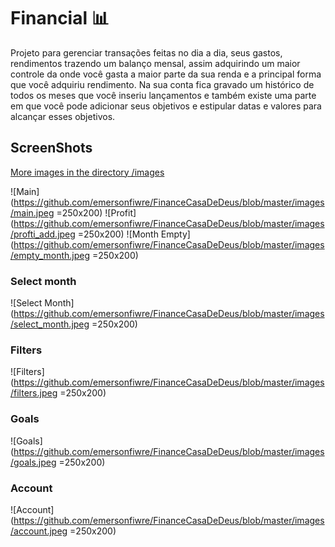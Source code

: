 # Financial 📊
Projeto para gerenciar transações feitas no dia a dia, seus gastos, rendimentos trazendo um balanço mensal, 
assim adquirindo um maior controle da onde você gasta a maior parte da sua renda e a principal forma que você adquiriu rendimento.
Na sua conta fica gravado um histórico de todos os meses que você inseriu lançamentos e também existe 
uma parte em que você pode adicionar seus objetivos e estipular datas e valores para alcançar esses objetivos.



## ScreenShots
[More images in the directory /images](https://github.com/emersonfiwre/FinanceCasaDeDeus/tree/master/images)


![Main](https://github.com/emersonfiwre/FinanceCasaDeDeus/blob/master/images/main.jpeg =250x200)
![Profit](https://github.com/emersonfiwre/FinanceCasaDeDeus/blob/master/images/profti_add.jpeg =250x200)
![Month Empty](https://github.com/emersonfiwre/FinanceCasaDeDeus/blob/master/images/empty_month.jpeg =250x200)

### Select month
![Select Month](https://github.com/emersonfiwre/FinanceCasaDeDeus/blob/master/images/select_month.jpeg =250x200)
### Filters
![Filters](https://github.com/emersonfiwre/FinanceCasaDeDeus/blob/master/images/filters.jpeg =250x200)
### Goals
![Goals](https://github.com/emersonfiwre/FinanceCasaDeDeus/blob/master/images/goals.jpeg =250x200)
### Account
![Account](https://github.com/emersonfiwre/FinanceCasaDeDeus/blob/master/images/account.jpeg =250x200)

